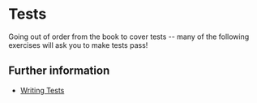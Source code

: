# Tests

Going out of order from the book to cover tests -- many of the following exercises will ask you to make tests pass!

## Further information

- [Writing Tests](https://doc.rust-lang.org/book/ch11-01-writing-tests.html)
